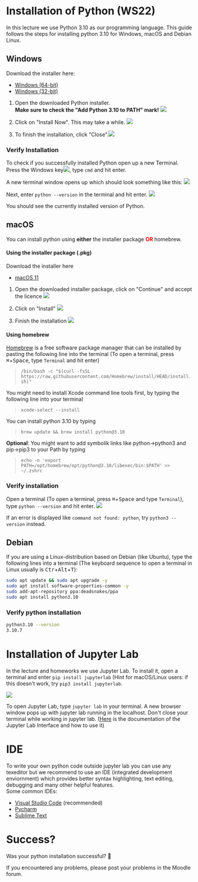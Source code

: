 # Installation of Python (WS22)

In this lecture we use Python 3.10 as our programming language. This guide follows the steps for installing python 3.10 for Windows, macOS and Debian Linux. 


## Windows

Download the installer here:
* [Windows (64-bit)](https://www.python.org/ftp/python/3.10.7/python-3.10.7-amd64.exe)
* [Windows (32-bit)](https://www.python.org/ftp/python/3.10.7/python-3.10.7.exe)


1. Open the downloaded Python installer.   
**Make sure to check the "Add Python 3.10 to PATH" mark!**
![](images/qfydlwD.png)

2. Click on "Install Now". This may take a while.
![](images/Osksm4e.png)

3. To finish the installation, click "Close".![](images/pViS2Ix.png)



### Verify Installation
To check if you successfully installed Python open up a new Terminal. Press the Windows key<kbd>![](images/T0oPO.png)</kbd>, type `cmd` and hit enter. 

A new terminal window opens up which should look something like this:
![](images/TJl9DoU.png)

Next, enter ``python --version`` in the terminal and hit enter.
![](images/A3fHfcS.png)

You should see the currently installed version of Python.

## macOS
You can install python using **either** the installer package <span style="color:red">**OR**</span> homebrew.
#### Using the installer package (.pkg)
Download the installer here
* [macOS 11](https://www.python.org/ftp/python/3.10.7/python-3.10.7-macos11.pkg)

1. Open the downloaded installer package, click on "Continue" and accept the licence
![](images/N3Jl0Xt.png)

2. Click on "Install"
![](images/61IlQ5m.png)


3. Finish the installation
![](images/zssbEvy.png)


#### Using homebrew
[Homebrew](https://brew.sh) is a free software package manager that can be installed by pasting the following line into the terminal (To open a terminal, press <kbd>&#8984;</kbd>+<kbd>Space</kbd>, type `Terminal` and hit enter)

>``/bin/bash -c "$(curl -fsSL https://raw.githubusercontent.com/Homebrew/install/HEAD/install.sh)"``

You might need to install Xcode command line tools first, by typing the following line into your terminal
>``xcode-select --install``

You can install python 3.10 by typing
>``brew update && brew install python@3.10``

**Optional**: You might want to add symbolik links like python->python3 and pip->pip3 to your Path by typing


> ``echo -n 'export PATH=/opt/homebrew/opt/python@3.10/libexec/bin:$PATH' >> ~/.zshrc``
### Verify installation
Open a terminal (To open a terminal, press <kbd>&#8984;</kbd>+<kbd>Space</kbd> and type `Terminal`), type `python --version` and hit enter.
![](images/OvUU05Y.png)

If an error is displayed like `command not found: python`, try `python3 --version` instead.
## Debian
If you are using a Linux-distribution based on Debian (like Ubuntu), type the following lines into a terminal (The keyboard sequence to open a terminal in Linux usually is <kbd>Ctr</kbd>+<kbd>Alt</kbd>+<kbd>T</kbd>):
```bash
sudo apt update && sudo apt upgrade -y
sudo apt install software-properties-common -y
sudo add-apt-repository ppa:deadsnakes/ppa
sudo apt install python3.10
```


### Verify python installation
```bash
python3.10 --version
3.10.7
```
# Installation of Jupyter Lab

In the lecture and homeworks we use Jupyter Lab. To install it, open a terminal and enter ``pip install jupyterlab`` (Hint for macOS/Linux users: if this doesn't work, try ``pip3 install jupyterlab``. 

![](https://i.imgur.com/yOIycMj.png)

To open Jupyter Lab, type ``jupyter lab`` in your terminal. A new browser window pops up with jupyter lab running in the localhost. Don't close your terminal while working in jupyter lab. ([Here](https://jupyterlab.readthedocs.io/en/latest/user/interface.html) is the documentation of the Jupyter Lab Interface and how to use it)

# IDE
To write your own python code outside jupyter lab you can use any texeditor but we recommend to use an IDE (integrated development enviornment) which provides better syntax highlighting, text editing, debugging and many other helpful features.  
Some common IDEs:
* [Visual Studio Code](https://code.visualstudio.com/) (recommended)
* [Pycharm](https://www.jetbrains.com/de-de/pycharm/)
* [Sublime Text](https://www.sublimetext.com/)


# Success?

Was your python installation successful? 🐍

If you encountered any problems, please post your problems in the Moodle forum.

